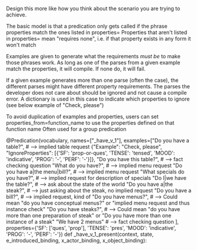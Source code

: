 Design this more like how you think about the scenario you are trying to achieve.

The basic model is that a predication only gets called if the phrase properties match the ones listed in properties=
Properties that aren't listed in properties= mean "requires none", i.e. if that property exists in any form it won't match

Examples are given to generate what the requirements *must be* to make those phrases work. As long as one of the parses from a given example match the properties, it will compile.  If none do, it will fail. 

If a given example generates more than one parse (often the case), the different parses might have different property requirements.  The parses the developer does not care about should be ignored and not cause a compile error. A dictionary is used in this case to indicate which properties to ignore (see below example of "Check, please")

To avoid duplication of examples and properties, users can set properties_from=function_name to use the properties defined on that function name
Often used for a group predication


@Predication(vocabulary,
             names=["_have_v_1"],
             examples=["Do you have a table?",          # --> implied table request
                       {"Example": "Check, please", "IgnoreProperties": [{'SF': 'prop-or-ques', 'TENSE': 'tensed', 'MOOD': 'indicative', 'PROG': '-', 'PERF': '-'}]},
                       "Do you have this table?",       # --> fact checking question
                       "What do you have?",             # --> implied menu request
                       "Do you have a|the menu|bill?",  # --> implied menu request
                       "What specials do you have?",    # --> implied request for description of specials
                       "Do I|we have the table?",       # --> ask about the state of the world
                       "Do you have a|the steak?",      # --> just asking about the steak, no implied request
                       "Do you have a bill?",           # --> implied request, kind of
                       "Do you have menus?",            # --> Could mean "do you have conceptual menus?" or "implied menu request and thus instance check"
                       "Do you have steaks?",           # --> Could mean "do you have more than one preparation of steak" or "Do you have more than one instance of a steak"
                       "We have 2 menus"                # --> fact checking question
                       ],
             properties={'SF': ['ques', 'prop'], 'TENSE': 'pres', 'MOOD': 'indicative', 'PROG': '-', 'PERF': '-'})
def _have_v_1_present(context, state, e_introduced_binding, x_actor_binding, x_object_binding):